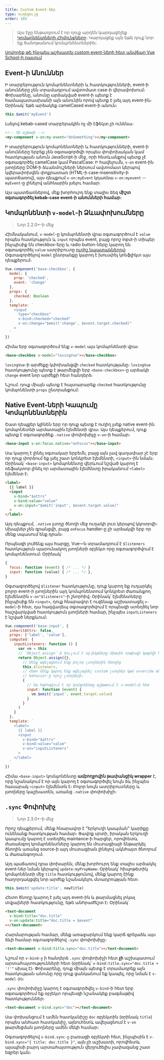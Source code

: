 ```yaml
---
title: Custom Event-ներ
type: ուղեցույց
order: 103
---
```


> Այս էջը ենթադրում է որ դուք արդեն կարդացելեք [Կոմպոնենտների Հիմունքները](components.html)։ Կարդացեք այն եթե դուք նոր եք ծանոթանում կոմպոնենտներին։

<div class="vueschool"><a href="https://vueschool.io/lessons/communication-between-components?friend=vuejs" target="_blank" rel="sponsored noopener" title="Սովորեք թե ինչպես աշխատել custom event-ների հետ Vue School-ում">Սովորեք թե ինչպես աշխատել custom event-ների հետ անվճար Vue School-ի դասում</a></div>

## Event-ի Անուններ

Ի տարբերություն կոմպոնենտների և հատկությունների, event-ի անունները չեն տրամադրում ավտոմատ case-ի վերափոխում։ Փոխարենը, անունը արձակված event-ի պետք է համապատասխանի այն անունին որով պետք է լսել այդ event-ին։ Օրինակ՝ եթե արձակեք camelCased event-ի անուն։

```js
this.$emit('myEvent')
```

Լսելով kebab-cased տարբերակին ոչ մի էֆեկտ չի ունենա։

```html
<!-- Չի աշխատի -->
<my-component v-on:my-event="doSomething"></my-component>
```

Ի տարբերություն կոմպոնենտների և հատկությունների, event-ի անունները երբեք չեն օգտագործվի որպես փոփոխական կամ հատկության անուն JavaScript-ի մեջ, որի հետևանքով պետք չէ օգտագործել camelCase կամ PascalCase: Ի հավելումն, `v-on` event-ին լսողները DOM-ի ձևանմուշների ներսում ավտոմատ կերպով կվերափոխվեն փոքրատառ (HTML-ի case-insensitivity-ի պատճառով), այս դեպքում `v-on:myEvent` կդառնա `v-on:myevent` -- `myEvent`-ը լինելով անհնարին լսելու համար։

Այս պատճառներով, մեք խորհուրդ ենք տալիս ձեզ **միշտ օգտագործել kebab-case event-ի անունների համար**։

## Կոմպոնենտի `v-model`-ի Ձևափոխումները

> Նոր 2.2.0+-ի մեջ

Հիմնականում, `v-model`-ը կոմպոնենտի վրա օգտագործում է `value` որպես հատկություն և `input` որպես event, բայց որոշ input-ի տիպեր ինչպիսիք են checkbox-երը և radio button-ները կարող են օգտագործել `value` ատրիբուտը [ուրիշ նպատակներով](https://developer.mozilla.org/en-US/docs/Web/HTML/Element/input/checkbox#Value)։ Օգտագործելով `model` ընտրանքը կարող է խուսփել կոնֆլիկտ այս դեպքերում։

```js
Vue.component('base-checkbox', {
  model: {
    prop: 'checked',
    event: 'change'
  },
  props: {
    checked: Boolean
  },
  template: `
    <input
      type="checkbox"
      v-bind:checked="checked"
      v-on:change="$emit('change', $event.target.checked)"
    >
  `
})
```
Հիմա երբ օգտագործում ենք `v-model` այս կոմպոնենտի վրա։

```html
<base-checkbox v-model="lovingVue"></base-checkbox>
```

`lovingVue`-ի արժեքը կփոխանցվի `checked` հատկությանը։ `lovingVue` հատկությունը պետք է թարմեցվի երբ `<base-checkbox>`-ը արձակի `change` event նոր արժեքի հետ հանդերձ։

<p class="tip">Նշում․ դուք միայն պետք է հայտարարեք <code>checked</code> հատկությունը կոմպոնենտի <code>props</code> ընտրանքում։</p>

## Native Event-ների Կապումը Կոմպոնենտներին

Շատ դեպքեր կլինեն երբ որ դուք պետք է ուղիղ լսեք native event-ին կոմպոնետնի արմատային էլեմենտի վրա։ Այս դեպքերում, դուք պետք է օգտագործեք `.native` փոփոխիչը `v-on`-ի համար։

```html
<base-input v-on:focus.native="onFocus"></base-input>
```

Սա կարող է լինել օգտակար երբեմն, բայց այն լավ գաղափար չէ երբ որ դուք փորձում եք լսել շատ կոնկրետ էլեմենտի, `<input>`-ին նման։ Օրինակ՝ `<base-input>` կոմպոնենտը վերևում նշված կարող է ռեֆակտոր լինել որ արմատային էլեմենտը իրականում `<label>` էլեմենտ է։

```html
<label>
  {{ label }}
  <input
    v-bind="$attrs"
    v-bind:value="value"
    v-on:input="$emit('input', $event.target.value)"
  >
</label>
```

Այդ դեպքում, `.native` լսողը ծնողի մեջ ուղակի լուռ կերպով կկոտրվի։ Սխալներ չեն գրանցվի, բայց `onFocus` handler-ը չի արձակվի երբ որ մենք սպասում ենք դրան։

Որպեսզի լուծենք այս հարցը, Vue—ն տրամադրում է `$listeners` հատկություն պարունակող լսողների օբյեկտ որը օգտագործվում է կոմպոնենտում։ Օրինակ՝

```js
{
  focus: function (event) { /* ... */ }
  input: function (value) { /* ... */ },
}
```

Օգտագործելով `$listener` հատկությունը, դուք կարող եք ուղարկել բոլոր event-ի լսողներին այդ կոմպոնենտում կոնկրետ ժառանքող էլեմենտին `v-on"$listeners"`-ի շնորհիվ։ Օրինակ՝ էլեմենտները ինչպիսիք են `<input>`, դուք հնարավոր է ուզենաք աշխատացել `v-model`-ի հետ, դա հազվադեպ օգտագործվում է որպեսզի ստեղծել նոր հաշվարկված հատկություն լսողների համար, ինչպես `inputListeners` է նշված ներքևում։

```js
Vue.component('base-input', {
  inheritAttrs: false,
  props: ['label', 'value'],
  computed: {
    inputListeners: function () {
      var vm = this
      // `Object.assign`-ի ձուլում է օբյեկտները միասին որպեսզի կազմվի նոր օբյեկտ
      return Object.assign({},
        // Մենք ավելացնում ենք բոլոր լսողներին ծնողից
        this.$listeners,
        // Հետո մենք կարող ենք ավելացնել custom լսողներ կամ ovveride անել 
        // behavior-ը որոշ լսողների։
        {
          // Սա համոզվում է որ կոմպոնենտը աշխատում է v-model—ի հետ
          input: function (event) {
            vm.$emit('input', event.target.value)
          }
        }
      )
    }
  },
  template: `
    <label>
      {{ label }}
      <input
        v-bind="$attrs"
        v-bind:value="value"
        v-on="inputListeners"
      >
    </label>
  `
})
```

Հիմա `<base-input>` կոմպոնենտը **ամբողջովին թափանցիկ wrapper** է, որը նշանակում է որ այն կարող է օգտագործվել նույն ձև ինչպես հասարակ `<input>` էլեմենտն է։ Բոլոր նույն ատրիբուտները և լսողները կաշխատեն, առանց `.native` փոփոխիչի։

## `.sync` Փոփոխիչ

> Նոր 2.3.0+-ի մեջ

Որոշ դեպքերում, մենք հնարավոր է "երկուղի կապման" կարիքը ունենանք հատկության համար։ Ցավոք սրտի, իրական երկուղի կապումը կարող է ստեղծել maintance-ի հարցեր, որովհետև ժառանգող կոմպոնենտները կարող են մուտացիայի ենթարկել ծնողին առանց source-ի այդ մուտացիան լինելով ակնհայտ ծնողում և ժառանգողում։

Այդ պաճառով դրա փոխարեն, մենք խորհուրդ ենք տալիս արձակել event-ներ նման կերպով `update:myPropName`։ Օրինակ՝ հիպոթետիկ կոմպոնենտի մեջ `title` հատկությունով, մենք կարող էինք հաղորդակցվել նոր արժեք նշանակելու մտադրության հետ։

```js
this.$emit('update:title', newTitle)
```

Հետո ծնողը կարող է լսել այդ event-ին և թարմացնել լոկալ տվյալների հատկությունը, եթե անհրաժեշտ է։ Օրինակ՝

```html
<text-document
  v-bind:title="doc.title"
  v-on:update:title="doc.title = $event"
></text-document>
```

Հարմարության համար, մենք առաջարկում ենք կարճ գրելաձև այս ձևի համար օգտագործելով `.sync` փոփոխիչը։

```html
<text-document v-bind:title.sync="doc.title"></text-document>
```

<p class="tip">Նշում որ <code>v-bind-ը</code> ի հանդերձ <code>.sync</code> փոփոխիչի հետ <strong>չի</strong> աշխպատում արտահայտությունների հետ (օրինակ՝ <code>v-bind:title.sync="doc.title + '!'"</code> սխալ է)։ Փոխարենը, դուք միայն պետք է տրամադրեք այն հատկության անունը որը դուք ցանկանում եք կապել, որը նման է <code>v-model-ին</code>։</p>

`.sync` փոփոխիչը կարող է օգտագործվել `v-bind`-ի հետ երբ օգտագործում եք օբյեկտ որպեսզի նշանակեք բազմաթիվ հատկություններ։

```html
<text-document v-bind.sync="doc"></text-document>
```

Սա փոխանցում է ամեն հատկանիշը `doc` օբյեկտին (օրինակ `title`) որպես անհատ հատկանիշ, այնուհետև ավելացնում է `v-on` թարմեցման լսողները ամեն մեկի համար։

<p class="tip">Օգտագործելով <code>v-bind.sync-ը</code> բառացի օբյեկտի հետ, ինչպիսին է <code>v-bind.sync="{ title: doc.title }"</code>, այն չի աշխատի, որովհետև այսպիսի բարդ արտահայտություն վերլուծելիս չափազանց շատ եզրեր կան։</p>

